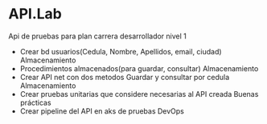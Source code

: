 # API.Lab
Api de pruebas para plan carrera desarrollador nivel 1

* Crear bd usuarios(Cedula, Nombre, Apellidos, email, ciudad)	Almacenamiento
* Procedimientos almacenados(para guardar, consultar)	Almacenamiento
* Crear API net con dos metodos Guardar y consultar por cedula	Almacenamiento
* Crear pruebas unitarias que considere necesarias al API creada	Buenas prácticas
* Crear pipeline del API en aks de pruebas	DevOps
